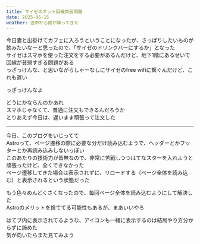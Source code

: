 ```yaml
---
title: サイゼのネット回線貧弱問題
date: 2025-06-15
weather: 途中から雨が降ってきた
---
```

今日妻と出掛けてカフェに入ろうということになったが、さっぱりしたいものが飲みたいなーと思ったので、「サイゼのドリンクバーにするか」となった  
サイゼはスマホを使った注文をする必要があるんだけど、地下1階にあるせいで回線が貧弱すぎる問題がある  
っざっけんな、と思いながらしゃーなしにサイゼのfree wifiに繋ぐんだけど、これも遅い

っざっけんなよ

どうにかならんのかあれ  
スマホじゃなくて、普通に注文もできるんだろうか  
とりあえず今日は、遅いまま頑張って注文した

---

今日、このブログをいじってて  
Astroって、ページ遷移の際に必要な分だけ読み込むようで、ヘッダーとかフッターとか再読み込みしないっぽい  
このあたりの技術力が皆無なので、非常に苦戦しつつはてなスターを入れようと頑張ったけど、全くできなかった  
ページ遷移してきた場合は表示されずに、リロードする（ページ全体を読み込む）と表示されるという状態だった

もう色々めんどくさくなったので、毎回ページ全体を読み込むようにして解決した  
Astroのメリットを捨ててる可能性もあるが、まあいいやろ

はてブ内に表示されてるような、アイコンも一緒に表示するのは結局やり方分からずに諦めた  
気が向いたらまた見てみよう
